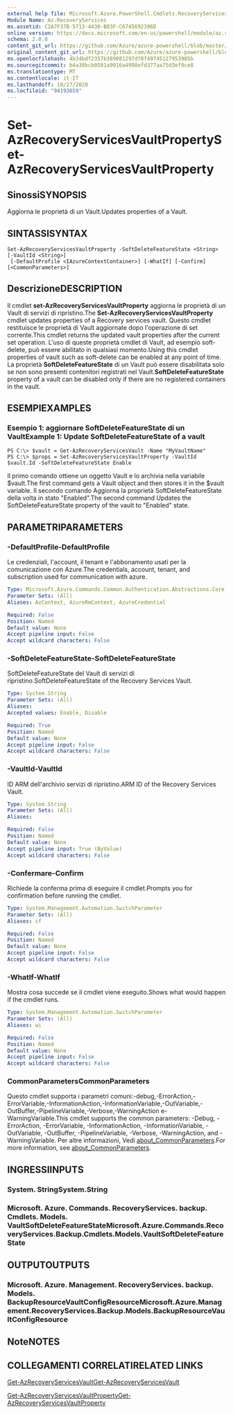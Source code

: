 ```yaml
---
external help file: Microsoft.Azure.PowerShell.Cmdlets.RecoveryServices.Backup.dll-Help.xml
Module Name: Az.RecoveryServices
ms.assetid: C2A7F37B-5713-4430-B83F-C6745692396D
online version: https://docs.microsoft.com/en-us/powershell/module/az.recoveryservices/set-azrecoveryservicesvaultproperty
schema: 2.0.0
content_git_url: https://github.com/Azure/azure-powershell/blob/master/src/RecoveryServices/RecoveryServices/help/Set-AzRecoveryServicesVaultProperty.md
original_content_git_url: https://github.com/Azure/azure-powershell/blob/master/src/RecoveryServices/RecoveryServices/help/Set-AzRecoveryServicesVaultProperty.md
ms.openlocfilehash: 4b34bdf2357b389081297df8f49745127953985b
ms.sourcegitcommit: b4a38bcb0501a9016a4998efd377aa75d3ef9ce8
ms.translationtype: MT
ms.contentlocale: it-IT
ms.lasthandoff: 10/27/2020
ms.locfileid: "94193659"
---
```

# <span data-ttu-id="cb724-101">Set-AzRecoveryServicesVaultProperty</span><span class="sxs-lookup"><span data-stu-id="cb724-101">Set-AzRecoveryServicesVaultProperty</span></span>

## <span data-ttu-id="cb724-102">Sinossi</span><span class="sxs-lookup"><span data-stu-id="cb724-102">SYNOPSIS</span></span>
<span data-ttu-id="cb724-103">Aggiorna le proprietà di un Vault.</span><span class="sxs-lookup"><span data-stu-id="cb724-103">Updates properties of a Vault.</span></span>

## <span data-ttu-id="cb724-104">SINTASSI</span><span class="sxs-lookup"><span data-stu-id="cb724-104">SYNTAX</span></span>

```
Set-AzRecoveryServicesVaultProperty -SoftDeleteFeatureState <String> [-VaultId <String>]
 [-DefaultProfile <IAzureContextContainer>] [-WhatIf] [-Confirm] [<CommonParameters>]
```

## <span data-ttu-id="cb724-105">Descrizione</span><span class="sxs-lookup"><span data-stu-id="cb724-105">DESCRIPTION</span></span>
<span data-ttu-id="cb724-106">Il cmdlet **set-AzRecoveryServicesVaultProperty** aggiorna le proprietà di un Vault di servizi di ripristino.</span><span class="sxs-lookup"><span data-stu-id="cb724-106">The **Set-AzRecoveryServicesVaultProperty** cmdlet updates properties of a Recovery services vault.</span></span>
<span data-ttu-id="cb724-107">Questo cmdlet restituisce le proprietà di Vault aggiornate dopo l'operazione di set corrente.</span><span class="sxs-lookup"><span data-stu-id="cb724-107">This cmdlet returns the updated vault properties after the current set operation.</span></span>
<span data-ttu-id="cb724-108">L'uso di queste proprietà cmdlet di Vault, ad esempio soft-delete, può essere abilitato in qualsiasi momento.</span><span class="sxs-lookup"><span data-stu-id="cb724-108">Using this cmdlet properties of vault such as soft-delete can be enabled at any point of time.</span></span>
<span data-ttu-id="cb724-109">La proprietà **SoftDeleteFeatureState** di un Vault può essere disabilitata solo se non sono presenti contenitori registrati nel Vault.</span><span class="sxs-lookup"><span data-stu-id="cb724-109">**SoftDeleteFeatureState** property of a vault can be disabled only if there are no registered containers in the vault.</span></span>

## <span data-ttu-id="cb724-110">ESEMPI</span><span class="sxs-lookup"><span data-stu-id="cb724-110">EXAMPLES</span></span>

### <span data-ttu-id="cb724-111">Esempio 1: aggiornare SoftDeleteFeatureState di un Vault</span><span class="sxs-lookup"><span data-stu-id="cb724-111">Example 1: Update SoftDeleteFeatureState of a vault</span></span>
```
PS C:\> $vault = Get-AzRecoveryServicesVault -Name "MyVaultName"
PS C:\> $props = Set-AzRecoveryServicesVaultProperty -VaultId $vault.Id -SoftDeleteFeatureState Enable
```

<span data-ttu-id="cb724-112">Il primo comando ottiene un oggetto Vault e lo archivia nella variabile $vault.</span><span class="sxs-lookup"><span data-stu-id="cb724-112">The first command gets a Vault object and then stores it in the $vault variable.</span></span>
<span data-ttu-id="cb724-113">Il secondo comando Aggiorna la proprietà SoftDeleteFeatureState della volta in stato "Enabled".</span><span class="sxs-lookup"><span data-stu-id="cb724-113">The second command Updates the SoftDeleteFeatureState property of the vault to "Enabled" state.</span></span>

## <span data-ttu-id="cb724-114">PARAMETRI</span><span class="sxs-lookup"><span data-stu-id="cb724-114">PARAMETERS</span></span>

### <span data-ttu-id="cb724-115">-DefaultProfile</span><span class="sxs-lookup"><span data-stu-id="cb724-115">-DefaultProfile</span></span>
<span data-ttu-id="cb724-116">Le credenziali, l'account, il tenant e l'abbonamento usati per la comunicazione con Azure.</span><span class="sxs-lookup"><span data-stu-id="cb724-116">The credentials, account, tenant, and subscription used for communication with azure.</span></span>

```yaml
Type: Microsoft.Azure.Commands.Common.Authentication.Abstractions.Core.IAzureContextContainer
Parameter Sets: (All)
Aliases: AzContext, AzureRmContext, AzureCredential

Required: False
Position: Named
Default value: None
Accept pipeline input: False
Accept wildcard characters: False
```

### <span data-ttu-id="cb724-117">-SoftDeleteFeatureState</span><span class="sxs-lookup"><span data-stu-id="cb724-117">-SoftDeleteFeatureState</span></span>
<span data-ttu-id="cb724-118">SoftDeleteFeatureState del Vault di servizi di ripristino.</span><span class="sxs-lookup"><span data-stu-id="cb724-118">SoftDeleteFeatureState of the Recovery Services Vault.</span></span>

```yaml
Type: System.String
Parameter Sets: (All)
Aliases:
Accepted values: Enable, Disable

Required: True
Position: Named
Default value: None
Accept pipeline input: False
Accept wildcard characters: False
```

### <span data-ttu-id="cb724-119">-VaultId</span><span class="sxs-lookup"><span data-stu-id="cb724-119">-VaultId</span></span>
<span data-ttu-id="cb724-120">ID ARM dell'archivio servizi di ripristino.</span><span class="sxs-lookup"><span data-stu-id="cb724-120">ARM ID of the Recovery Services Vault.</span></span>

```yaml
Type: System.String
Parameter Sets: (All)
Aliases:

Required: False
Position: Named
Default value: None
Accept pipeline input: True (ByValue)
Accept wildcard characters: False
```

### <span data-ttu-id="cb724-121">-Confermare</span><span class="sxs-lookup"><span data-stu-id="cb724-121">-Confirm</span></span>
<span data-ttu-id="cb724-122">Richiede la conferma prima di eseguire il cmdlet.</span><span class="sxs-lookup"><span data-stu-id="cb724-122">Prompts you for confirmation before running the cmdlet.</span></span>

```yaml
Type: System.Management.Automation.SwitchParameter
Parameter Sets: (All)
Aliases: cf

Required: False
Position: Named
Default value: None
Accept pipeline input: False
Accept wildcard characters: False
```

### <span data-ttu-id="cb724-123">-WhatIf</span><span class="sxs-lookup"><span data-stu-id="cb724-123">-WhatIf</span></span>
<span data-ttu-id="cb724-124">Mostra cosa succede se il cmdlet viene eseguito.</span><span class="sxs-lookup"><span data-stu-id="cb724-124">Shows what would happen if the cmdlet runs.</span></span>

```yaml
Type: System.Management.Automation.SwitchParameter
Parameter Sets: (All)
Aliases: wi

Required: False
Position: Named
Default value: None
Accept pipeline input: False
Accept wildcard characters: False
```

### <span data-ttu-id="cb724-125">CommonParameters</span><span class="sxs-lookup"><span data-stu-id="cb724-125">CommonParameters</span></span>
<span data-ttu-id="cb724-126">Questo cmdlet supporta i parametri comuni:-debug,-ErrorAction,-ErrorVariable,-InformationAction,-InformationVariable,-OutVariable,-OutBuffer,-PipelineVariable,-Verbose,-WarningAction e-WarningVariable.</span><span class="sxs-lookup"><span data-stu-id="cb724-126">This cmdlet supports the common parameters: -Debug, -ErrorAction, -ErrorVariable, -InformationAction, -InformationVariable, -OutVariable, -OutBuffer, -PipelineVariable, -Verbose, -WarningAction, and -WarningVariable.</span></span> <span data-ttu-id="cb724-127">Per altre informazioni, Vedi [about_CommonParameters](http://go.microsoft.com/fwlink/?LinkID=113216).</span><span class="sxs-lookup"><span data-stu-id="cb724-127">For more information, see [about_CommonParameters](http://go.microsoft.com/fwlink/?LinkID=113216).</span></span>

## <span data-ttu-id="cb724-128">INGRESSI</span><span class="sxs-lookup"><span data-stu-id="cb724-128">INPUTS</span></span>

### <span data-ttu-id="cb724-129">System. String</span><span class="sxs-lookup"><span data-stu-id="cb724-129">System.String</span></span>

### <span data-ttu-id="cb724-130">Microsoft. Azure. Commands. RecoveryServices. backup. Cmdlets. Models. VaultSoftDeleteFeatureState</span><span class="sxs-lookup"><span data-stu-id="cb724-130">Microsoft.Azure.Commands.RecoveryServices.Backup.Cmdlets.Models.VaultSoftDeleteFeatureState</span></span>

## <span data-ttu-id="cb724-131">OUTPUT</span><span class="sxs-lookup"><span data-stu-id="cb724-131">OUTPUTS</span></span>

### <span data-ttu-id="cb724-132">Microsoft. Azure. Management. RecoveryServices. backup. Models. BackupResourceVaultConfigResource</span><span class="sxs-lookup"><span data-stu-id="cb724-132">Microsoft.Azure.Management.RecoveryServices.Backup.Models.BackupResourceVaultConfigResource</span></span>

## <span data-ttu-id="cb724-133">Note</span><span class="sxs-lookup"><span data-stu-id="cb724-133">NOTES</span></span>

## <span data-ttu-id="cb724-134">COLLEGAMENTI CORRELATI</span><span class="sxs-lookup"><span data-stu-id="cb724-134">RELATED LINKS</span></span>

[<span data-ttu-id="cb724-135">Get-AzRecoveryServicesVault</span><span class="sxs-lookup"><span data-stu-id="cb724-135">Get-AzRecoveryServicesVault</span></span>](./Get-AzRecoveryServicesVault.md)

[<span data-ttu-id="cb724-136">Get-AzRecoveryServicesVaultProperty</span><span class="sxs-lookup"><span data-stu-id="cb724-136">Get-AzRecoveryServicesVaultProperty</span></span>](./Get-AzRecoveryServicesVaultProperty.md)



